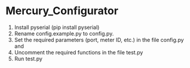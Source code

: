 # Mercury_Configurator

1. Install pyserial (pip install pyserial)
2. Rename config.example.py to config.py.
3. Set the required parameters (port, meter ID, etc.) in the file config.py and
4. Uncomment the required functions in the file test.py
5. Run test.py
